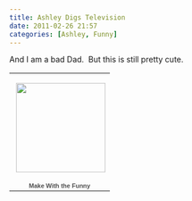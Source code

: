 ```yaml
---
title: Ashley Digs Television
date: 2011-02-26 21:57
categories: [Ashley, Funny]
---
```

<p>And I am a bad Dad.  But this is still pretty cute.</p>  <p>   </p><table style="width: 194px"><tbody>       <tr>         <td style="background: url(https://picasaweb.google.com/s/c/transparent_album_background.gif) no-repeat left 50%; height: 194px" align="center"><a href="https://picasaweb.google.com/wyseguys/MakeWithTheFunny?authkey=Gv1sRgCOy0p_n9g7ulKg&amp;feat=embedwebsite"><img style="margin: 1px 0px 0px 4px" src="https://lh3.googleusercontent.com/_bNrV-VN1BbE/TbY7kZOM1sE/AAAAAAAAFsE/ufjzNzz4RTU/s160-c/MakeWithTheFunny.jpg" width="160" height="160" /></a></td>       </tr>        <tr>         <td style="text-align: center; font-family: arial,sans-serif; font-size: 11px"><a style="color: #4d4d4d; font-weight: bold; text-decoration: none" href="https://picasaweb.google.com/wyseguys/MakeWithTheFunny?authkey=Gv1sRgCOy0p_n9g7ulKg&amp;feat=embedwebsite">Make With the Funny</a></td>       </tr>     </tbody></table>
